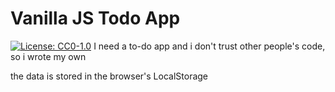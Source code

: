 # Vanilla JS Todo App

[![License: CC0-1.0](https://licensebuttons.net/l/zero/1.0/80x15.png)](http://creativecommons.org/publicdomain/zero/1.0/)
I need a to-do app and i don't trust other people's code, so i wrote my own

the data is stored in the browser's LocalStorage
